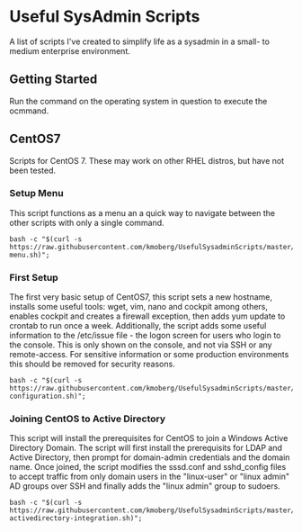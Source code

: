 # Useful SysAdmin Scripts

A list of scripts I've created to simplify life as a sysadmin in a small- to medium enterprise environment.

## Getting Started

Run the command on the operating system in question to execute the ocmmand. 



## CentOS7
Scripts for CentOS 7. These may work on other RHEL distros, but have not been tested.

### Setup Menu
This script functions as a menu an a quick way to navigate between the other scripts with only a single command. 
```
bash -c "$(curl -s https://raw.githubusercontent.com/kmoberg/UsefulSysadminScripts/master/Scripts/CentOS7/setup-menu.sh)"; 
```


### First Setup
The first very basic setup of CentOS7, this script sets a new hostname, installs some useful tools: wget, vim, nano and cockpit among others, enables cockpit and creates a firewall exception, then adds yum update to crontab to run once a week. Additionally, the script adds some useful information to the /etc/issue file - the logon screen for users who login to the console. This is only shown on the console, and not via SSH or any remote-access. For sensitive information or some production environments this should be removed for security reasons. 

```
bash -c "$(curl -s https://raw.githubusercontent.com/kmoberg/UsefulSysadminScripts/master/Scripts/CentOS7/first-configuration.sh)"; 
```


### Joining CentOS to Active Directory
This script will install the prerequisites for CentOS to join a Windows Active Directory Domain. 
The script will first install the prerequisits for LDAP and Active Directory, then prompt for domain-admin credentials and the domain name. Once joined, the script modifies the sssd.conf and sshd_config files to accept traffic from only domain users in the "linux-user" or "linux admin" AD groups over SSH and finally adds the "linux admin" group to sudoers.

```
bash -c "$(curl -s https://raw.githubusercontent.com/kmoberg/UsefulSysadminScripts/master/Scripts/CentOS7/centos-activedirectory-integration.sh)"; 
```



